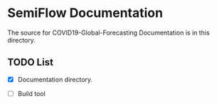 # SemiFlow Documentation
The source for COVID19-Global-Forecasting Documentation is in this directory. 

## TODO List
 - [x] Documentation directory.
 - [ ] Build tool 
 